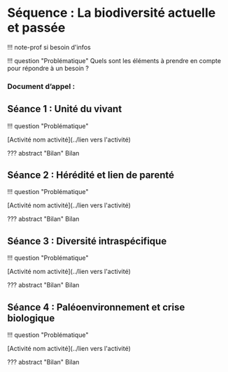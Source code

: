 # Séquence : La biodiversité actuelle et passée

!!! note-prof
    si besoin d'infos


!!! question "Problématique"
    Quels sont les éléments à prendre en compte pour répondre à un besoin ?

    
### Document d’appel :



## Séance 1 : Unité du vivant

!!! question "Problématique"


[Activité nom activité](../lien vers l'activité)




??? abstract "Bilan"
    Bilan



## Séance 2 : Hérédité et lien de parenté

!!! question "Problématique"


[Activité nom activité](../lien vers l'activité)




??? abstract "Bilan"
    Bilan


## Séance 3 : Diversité intraspécifique

!!! question "Problématique"


[Activité nom activité](../lien vers l'activité)




??? abstract "Bilan"
    Bilan


## Séance 4 : Paléoenvironnement et crise biologique

!!! question "Problématique"


[Activité nom activité](../lien vers l'activité)




??? abstract "Bilan"
    Bilan

